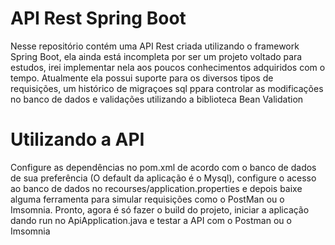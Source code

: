 # API Rest Spring Boot

Nesse repositório contém uma API Rest criada utilizando o framework Spring Boot, ela ainda está incompleta por ser um projeto voltado para estudos, irei implementar nela aos poucos conhecimentos adquiridos com o tempo. Atualmente ela possui suporte para os diversos tipos de requisições, um histórico de migraçoes sql ppara controlar as modificações no banco de dados e validações utilizando a biblioteca Bean Validation

# Utilizando a API

Configure as dependências no pom.xml de acordo com o banco de dados de sua preferência (O default da aplicação é o Mysql),  configure o acesso ao banco de dados no recourses/application.properties e depois baixe alguma ferramenta para simular requisições como o PostMan ou o Imsomnia. Pronto, agora é só fazer o build do projeto, iniciar a aplicação dando run no ApiApplication.java e testar a API com o Postman ou o Imsomnia

